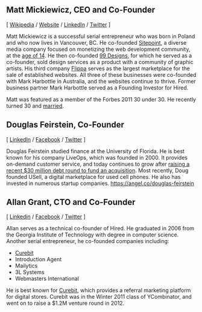 ## Matt Mickiewicz, CEO and Co-Founder
[ [Wikipedia](http://en.wikipedia.org/wiki/Matt_Mickiewicz) / [Website](http://mattmickiewicz.com/) / [LinkedIn](http://www.linkedin.com/pub/matt-mickiewicz/0/981/505) / [Twitter](https://twitter.com/MattMickiewicz) ]

Matt Mickiewicz is a successful serial entrepreneur who was born in Poland and who now lives in Vancouver, BC. He co-founded [Sitepoint](http://sitepoint.com), a diverse media company focused on monetizing the  web development community, at the [age of 14](http://under30ceo.com/matt-mickiewicz-on-creating-some-of-the-most-popular-websites-in-the-world/). He then co-founded [99 Designs](http://99designs.com), for which he served as a co-founder, sold design services as a product with a community of graphic artists.  His third company [Flippa](http://flippa.com) serves as the largest marketplace for the sale of established websites. All three of these businesses were co-founded with Mark Harbottle in Australia, and the websites continue to thrive. Former business partner Mark Harbottle served as a Founding Investor for Hired.

Matt was featured as a member of the Forbes 2011 30 under 30. He recently turned 30 and [ married](http://mattmickiewicz.com/post/71039930458/2013-year-in-review). 



## Douglas Feirstein, Co-Founder
[ [LinkedIn](http://www.linkedin.com/pub/douglas-feirstein/82/699/9b6) / [Facebook](https://www.facebook.com/dfeirstein) / [Twitter](https://twitter.com/dougfeirstein) ]

Douglas Feirstein studied finance at the University of Florida. He is best known for his company LiveOps, which was founded in 2000. It provides on-demand customer service, and today continues to grow after [raising a recent $30 million debt round to fund an acquisition](http://techcrunch.com/2014/01/27/liveops-raises-another-30m-acquires-userevents-to-expand-its-cloud-contact-center-platform-with-routing/). Most recently, Doug founded USell, a digital marketplace for used cell phones. He also has invested in numerous startup companies. 
https://angel.co/douglas-feirstein

## Allan Grant, CTO and Co-Founder
[ [Linkedin](http://www.linkedin.com/in/allangrant) / [Facebook](https://www.facebook.com/allangrant) / [Twitter](https://twitter.com/allangrant) ]

Allan serves as a technical co-founder of Hired. He graduated in 2006 from the Georgia Institute of Technology with degree in computer science. Another serial entrepreneur, he co-founded companies including:
* [Curebit](http://www.curebit.com/)
* Introduction Agent
* Mailytics
* 3L Systems
* Webmasters International

He is best known for [Curebit](http://www.curebit.com/), which provides a referral marketing platform for digital stores. Curebit was in the Winter 2011 class of YCombinator, and went on to raise a $1.2M venture round in 2012.

